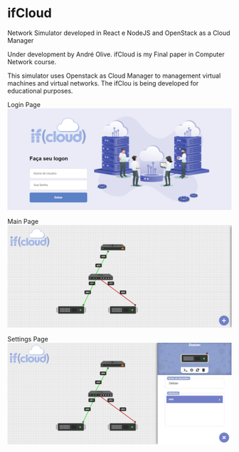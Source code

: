 # ifCloud
Network Simulator developed in React e NodeJS and OpenStack as a Cloud Manager

Under development by André Olive. ifCloud is my Final paper in Computer Network course.

This simulator uses Openstack as Cloud Manager to management virtual machines and virtual networks.
The ifClou is being developed for educational purposes.

Login Page
![](/frontend/imgs/logonpage.png)

Main Page
![](/frontend/imgs/mainpage.png)

Settings Page
![](/frontend/imgs/configpage.png)
